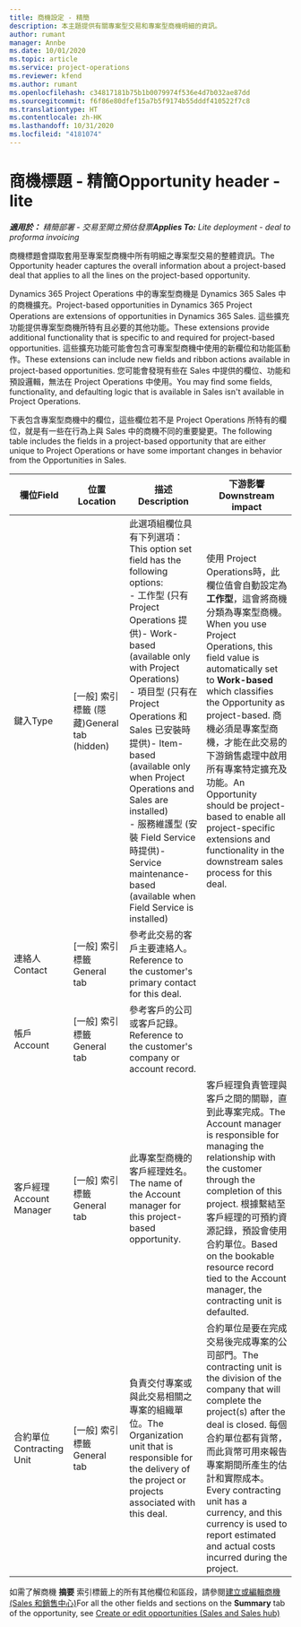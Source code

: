 ```yaml
---
title: 商機設定 - 精簡
description: 本主題提供有關專案型交易和專案型商機明細的資訊。
author: rumant
manager: Annbe
ms.date: 10/01/2020
ms.topic: article
ms.service: project-operations
ms.reviewer: kfend
ms.author: rumant
ms.openlocfilehash: c34817181b75b1b0079974f536e4d7b032ae87dd
ms.sourcegitcommit: f6f86e80dfef15a7b5f9174b55dddf410522f7c8
ms.translationtype: HT
ms.contentlocale: zh-HK
ms.lasthandoff: 10/31/2020
ms.locfileid: "4181074"
---
```

# <a name="opportunity-header---lite"></a><span data-ttu-id="7e7e9-103">商機標題 - 精簡</span><span class="sxs-lookup"><span data-stu-id="7e7e9-103">Opportunity header - lite</span></span>

<span data-ttu-id="7e7e9-104">_**適用於：** 精簡部署 - 交易至開立預估發票_</span><span class="sxs-lookup"><span data-stu-id="7e7e9-104">_**Applies To:** Lite deployment - deal to proforma invoicing_</span></span>

<span data-ttu-id="7e7e9-105">商機標題會擷取套用至專案型商機中所有明細之專案型交易的整體資訊。</span><span class="sxs-lookup"><span data-stu-id="7e7e9-105">The Opportunity header captures the overall information about a project-based deal that applies to all the lines on the project-based opportunity.</span></span>

<span data-ttu-id="7e7e9-106">Dynamics 365 Project Operations 中的專案型商機是 Dynamics 365 Sales 中的商機擴充。</span><span class="sxs-lookup"><span data-stu-id="7e7e9-106">Project-based opportunities in Dynamics 365 Project Operations are extensions of opportunities in Dynamics 365 Sales.</span></span> <span data-ttu-id="7e7e9-107">這些擴充功能提供專案型商機所特有且必要的其他功能。</span><span class="sxs-lookup"><span data-stu-id="7e7e9-107">These extensions provide additional functionality that is specific to and required for project-based opportunities.</span></span> <span data-ttu-id="7e7e9-108">這些擴充功能可能會包含可專案型商機中使用的新欄位和功能區動作。</span><span class="sxs-lookup"><span data-stu-id="7e7e9-108">These extensions can include new fields and ribbon actions available in project-based opportunities.</span></span> <span data-ttu-id="7e7e9-109">您可能會發現有些在 Sales 中提供的欄位、功能和預設邏輯，無法在 Project Operations 中使用。</span><span class="sxs-lookup"><span data-stu-id="7e7e9-109">You may find some fields, functionality, and defaulting logic that is available in Sales isn't available in Project Operations.</span></span>

<span data-ttu-id="7e7e9-110">下表包含專案型商機中的欄位，這些欄位若不是 Project Operations 所特有的欄位，就是有一些在行為上與 Sales 中的商機不同的重要變更。</span><span class="sxs-lookup"><span data-stu-id="7e7e9-110">The following table includes the fields in a project-based opportunity that are either unique to Project Operations or have some important changes in behavior from the Opportunities in Sales.</span></span>

| <span data-ttu-id="7e7e9-111">**欄位**</span><span class="sxs-lookup"><span data-stu-id="7e7e9-111">**Field**</span></span> | <span data-ttu-id="7e7e9-112">**位置**</span><span class="sxs-lookup"><span data-stu-id="7e7e9-112">**Location**</span></span> | <span data-ttu-id="7e7e9-113">**描述**</span><span class="sxs-lookup"><span data-stu-id="7e7e9-113">**Description**</span></span> | <span data-ttu-id="7e7e9-114">**下游影響**</span><span class="sxs-lookup"><span data-stu-id="7e7e9-114">**Downstream impact**</span></span> |
| --- | --- | --- | --- |
| <span data-ttu-id="7e7e9-115">鍵入</span><span class="sxs-lookup"><span data-stu-id="7e7e9-115">Type</span></span> | <span data-ttu-id="7e7e9-116">[一般] 索引標籤 (隱藏)</span><span class="sxs-lookup"><span data-stu-id="7e7e9-116">General tab (hidden)</span></span> | <span data-ttu-id="7e7e9-117">此選項組欄位具有下列選項：</span><span class="sxs-lookup"><span data-stu-id="7e7e9-117">This option set field has the following options:</span></span></br><span data-ttu-id="7e7e9-118">- 工作型 (只有 Project Operations 提供)</span><span class="sxs-lookup"><span data-stu-id="7e7e9-118">- Work-based (available only with Project Operations)</span></span></br><span data-ttu-id="7e7e9-119">- 項目型 (只有在 Project Operations 和 Sales 已安裝時提供)</span><span class="sxs-lookup"><span data-stu-id="7e7e9-119">- Item-based (available only when Project Operations and Sales are installed)</span></span></br><span data-ttu-id="7e7e9-120">- 服務維護型 (安裝 Field Service 時提供)</span><span class="sxs-lookup"><span data-stu-id="7e7e9-120">- Service maintenance-based (available when Field Service is installed)</span></span> | <span data-ttu-id="7e7e9-121">使用 Project Operations時，此欄位值會自動設定為 **工作型**，這會將商機分類為專案型商機。</span><span class="sxs-lookup"><span data-stu-id="7e7e9-121">When you use Project Operations, this field value is automatically set to **Work-based** which classifies the Opportunity as project-based.</span></span> <span data-ttu-id="7e7e9-122">商機必須是專案型商機，才能在此交易的下游銷售處理中啟用所有專案特定擴充及功能。</span><span class="sxs-lookup"><span data-stu-id="7e7e9-122">An Opportunity should be project-based to enable all project-specific extensions and functionality in the downstream sales process for this deal.</span></span> |
| <span data-ttu-id="7e7e9-123">連絡人</span><span class="sxs-lookup"><span data-stu-id="7e7e9-123">Contact</span></span> | <span data-ttu-id="7e7e9-124">[一般] 索引標籤</span><span class="sxs-lookup"><span data-stu-id="7e7e9-124">General tab</span></span> | <span data-ttu-id="7e7e9-125">參考此交易的客戶主要連絡人。</span><span class="sxs-lookup"><span data-stu-id="7e7e9-125">Reference to the customer's primary contact for this deal.</span></span> | |
| <span data-ttu-id="7e7e9-126">帳戶</span><span class="sxs-lookup"><span data-stu-id="7e7e9-126">Account</span></span> | <span data-ttu-id="7e7e9-127">[一般] 索引標籤</span><span class="sxs-lookup"><span data-stu-id="7e7e9-127">General tab</span></span> | <span data-ttu-id="7e7e9-128">參考客戶的公司或客戶記錄。</span><span class="sxs-lookup"><span data-stu-id="7e7e9-128">Reference to the customer's company or account record.</span></span> | |
| <span data-ttu-id="7e7e9-129">客戶經理</span><span class="sxs-lookup"><span data-stu-id="7e7e9-129">Account Manager</span></span> | <span data-ttu-id="7e7e9-130">[一般] 索引標籤</span><span class="sxs-lookup"><span data-stu-id="7e7e9-130">General tab</span></span> | <span data-ttu-id="7e7e9-131">此專案型商機的客戶經理姓名。</span><span class="sxs-lookup"><span data-stu-id="7e7e9-131">The name of the Account manager for this project-based opportunity.</span></span> | <span data-ttu-id="7e7e9-132">客戶經理負責管理與客戶之間的關聯，直到此專案完成。</span><span class="sxs-lookup"><span data-stu-id="7e7e9-132">The Account manager is responsible for managing the relationship with the customer through the completion of this project.</span></span> <span data-ttu-id="7e7e9-133">根據繫結至客戶經理的可預約資源記錄，預設會使用合約單位。</span><span class="sxs-lookup"><span data-stu-id="7e7e9-133">Based on the bookable resource record tied to the Account manager, the contracting unit is defaulted.</span></span> |
| <span data-ttu-id="7e7e9-134">合約單位</span><span class="sxs-lookup"><span data-stu-id="7e7e9-134">Contracting Unit</span></span> | <span data-ttu-id="7e7e9-135">[一般] 索引標籤</span><span class="sxs-lookup"><span data-stu-id="7e7e9-135">General tab</span></span> | <span data-ttu-id="7e7e9-136">負責交付專案或與此交易相關之專案的組織單位。</span><span class="sxs-lookup"><span data-stu-id="7e7e9-136">The Organization unit that is responsible for the delivery of the project or projects associated with this deal.</span></span> | <span data-ttu-id="7e7e9-137">合約單位是要在完成交易後完成專案的公司部門。</span><span class="sxs-lookup"><span data-stu-id="7e7e9-137">The contracting unit is the division of the company that will complete the project(s) after the deal is closed.</span></span> <span data-ttu-id="7e7e9-138">每個合約單位都有貨幣，而此貨幣可用來報告專案期間所產生的估計和實際成本。</span><span class="sxs-lookup"><span data-stu-id="7e7e9-138">Every contracting unit has a currency, and this currency is used to report estimated and actual costs incurred during the project.</span></span> |

<span data-ttu-id="7e7e9-139">如需了解商機 **摘要** 索引標籤上的所有其他欄位和區段，請參閱[建立或編輯商機 (Sales 和銷售中心)](https://docs.microsoft.com/dynamics365/sales-enterprise/create-edit-opportunity-sales)</span><span class="sxs-lookup"><span data-stu-id="7e7e9-139">For all the other fields and sections on the **Summary** tab of the opportunity, see [Create or edit opportunities (Sales and Sales hub)](https://docs.microsoft.com/dynamics365/sales-enterprise/create-edit-opportunity-sales)</span></span>
